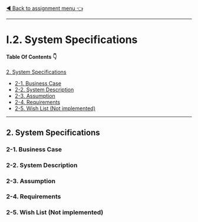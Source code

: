[:arrow_backward: Back to assignment menu :point_left:](./README.md)
<hr/>

# I.2. System Specifications

#### Table Of Contents :point_down:

[2. System Specifications](#2-system-specifications)
   - [2-1. Business Case](#2-1-business-case)
   - [2-2. System Description](#2-2-system-description)
   - [2-3. Assumption](#2-3-assumption)
   - [2-4. Requirements](#2-4-requirements)
   - [2-5. Wish List (Not implemented)](#2-5-wish-list-not-implemented)

<hr/>

## 2. System Specifications

### 2-1. Business Case

### 2-2. System Description

### 2-3. Assumption

### 2-4. Requirements

### 2-5. Wish List (Not implemented)